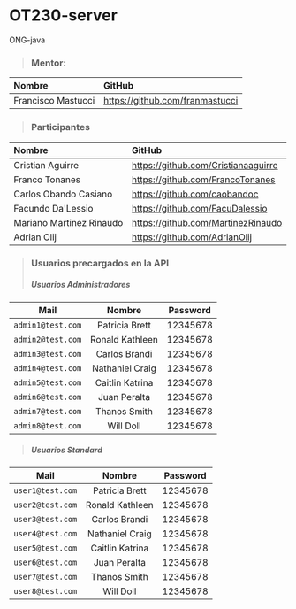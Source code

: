 # OT230-server
ONG-java


> ### **Mentor:**
|       **Nombre**        |              **GitHub**               |
|  :-------------------   | :-----------------------------------  |
| Francisco Mastucci      | <https://github.com/franmastucci>     |

> ### Participantes
|       **Nombre**        |              **GitHub**               |
|  :---                   | :---                                  |
| Cristian Aguirre        | <https://github.com/Cristianaaguirre> |
| Franco Tonanes          | <https://github.com/FrancoTonanes>    |
| Carlos Obando Casiano   | <https://github.com/caobandoc>        |
| Facundo Da'Lessio       | <https://github.com/FacuDalessio>     |
| Mariano Martinez Rinaudo| <https://github.com/MartinezRinaudo>  |
| Adrian Olij             | <https://github.com/AdrianOlij>       |

> ### **Usuarios precargados en la API**
> ##### *Usuarios Administradores*

|   **Mail**      |    **Nombre**     |  **Password** |
| :---:           | :---:             | :---:         |
|`admin1@test.com`| Patricia	Brett   | 12345678      |
|`admin2@test.com`| Ronald	Kathleen  | 12345678      |
|`admin3@test.com`| Carlos	Brandi    | 12345678      |
|`admin4@test.com`| Nathaniel	Craig   | 12345678      |
|`admin5@test.com`| Caitlin	Katrina   | 12345678      |
|`admin6@test.com`| Juan	Peralta     | 12345678      |
|`admin7@test.com`| Thanos Smith      | 12345678      |
|`admin8@test.com`| Will	Doll        | 12345678      |

> ##### *Usuarios Standard*

|    **Mail**     |    **Nombre**     |  **Password** |
| :---:           | :---:             | :---:         |
| `user1@test.com`| Patricia	Brett   | 12345678      |
| `user2@test.com`| Ronald	Kathleen  | 12345678      |
| `user3@test.com`| Carlos	Brandi    | 12345678      |
| `user4@test.com`| Nathaniel	Craig   | 12345678      |
| `user5@test.com`| Caitlin	Katrina   | 12345678      |
| `user6@test.com`| Juan	Peralta     | 12345678      |
| `user7@test.com`| Thanos	Smith     | 12345678      |
| `user8@test.com`| Will	Doll        | 12345678      |
